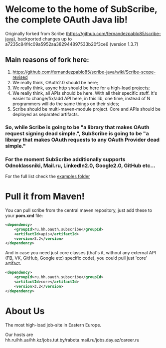 # Welcome to the home of SubScribe, the complete OAuth Java lib!
Originally forked from Scribe (https://github.com/fernandezpablo85/scribe-java), backported changes up to a7235c84f4c09a5952aa382944897533b20f3ce6 (version 1.3.7)

## Main reasons of fork here:
1. https://github.com/fernandezpablo85/scribe-java/wiki/Scribe-scope-revised
2. We really think, OAuth2.0 should be here;
3. We really think, async http should be here for a high-load projects;
4. We really think, all APIs should be here. With all their specific stuff. It's easier to change/fix/add API here,
in this lib, one time, instead of N programmers will do the same things on their sides;
5. Scribe should be multi-maven-module project. Core and APIs should be deployed as separated artifacts.

### So, while Scribe is going to be "a library that makes OAuth request signing dead simple.", SubScribe is going to be "a library that makes OAuth requests to any OAuth Provider dead simple."

### For the moment SubScribe additionally supports Odnoklassniki, Mail.ru, LinkedIn2.0, Google2.0, GitHub etc...
For the full list check the [examples folder](https://github.com/hhru/subscribe/tree/master/apis/src/main/java/ru/hh/oauth/subscribe/apis)

# Pull it from Maven!

You can pull scribe from the central maven repository, just add these to your __pom.xml__ file:

```xml
<dependency>
    <groupId>ru.hh.oauth.subscribe</groupId>
    <artifactId>apis</artifactId>
    <version>3.2</version>
</dependency>
```

And in case you need just core classes (that's it, without any external API (FB, VK, GitHub, Google etc) specific code), you could pull just 'core' artifact.
```xml
<dependency>
    <groupId>ru.hh.oauth.subscribe</groupId>
    <artifactId>core</artifactId>
    <version>3.2</version>
</dependency>
```

# About Us

The most high-load job-site in Eastern Europe.

Our hosts are hh.ru/hh.ua/hh.kz/jobs.tut.by/rabota.mail.ru/jobs.day.az/career.ru
